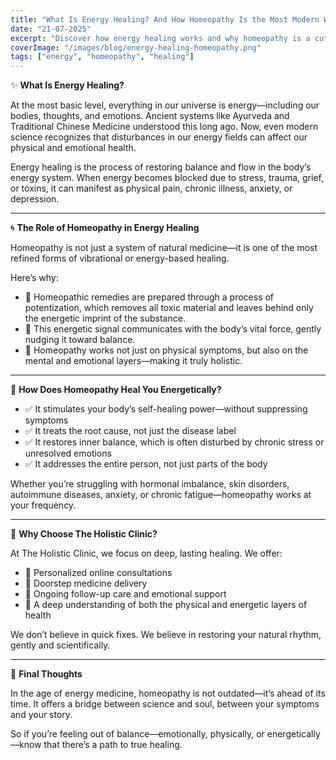 ```yaml
---
title: "What Is Energy Healing? And How Homeopathy Is the Most Modern Way to Heal Your Mind, Body, and Soul"
date: "21-07-2025"
excerpt: "Discover how energy healing works and why homeopathy is a cutting-edge approach to restoring mind-body balance naturally."
coverImage: "/images/blog/energy-healing-homeopathy.png"
tags: ["energy", "homeopathy", "healing"]
---
```


✨ **What Is Energy Healing?**

At the most basic level, everything in our universe is energy—including our bodies, thoughts, and emotions. Ancient systems like Ayurveda and Traditional Chinese Medicine understood this long ago. Now, even modern science recognizes that disturbances in our energy fields can affect our physical and emotional health.

Energy healing is the process of restoring balance and flow in the body’s energy system. When energy becomes blocked due to stress, trauma, grief, or toxins, it can manifest as physical pain, chronic illness, anxiety, or depression.

---

🌀 **The Role of Homeopathy in Energy Healing**

Homeopathy is not just a system of natural medicine—it is one of the most refined forms of vibrational or energy-based healing.

Here’s why:

- 🌱 Homeopathic remedies are prepared through a process of potentization, which removes all toxic material and leaves behind only the energetic imprint of the substance.
- 💫 This energetic signal communicates with the body’s vital force, gently nudging it toward balance.
- 🧠 Homeopathy works not just on physical symptoms, but also on the mental and emotional layers—making it truly holistic.

---

🧘 **How Does Homeopathy Heal You Energetically?**

- ✅ It stimulates your body’s self-healing power—without suppressing symptoms
- ✅ It treats the root cause, not just the disease label
- ✅ It restores inner balance, which is often disturbed by chronic stress or unresolved emotions
- ✅ It addresses the entire person, not just parts of the body

Whether you’re struggling with hormonal imbalance, skin disorders, autoimmune diseases, anxiety, or chronic fatigue—homeopathy works at your frequency.

---

🌸 **Why Choose The Holistic Clinic?**

At The Holistic Clinic, we focus on deep, lasting healing. We offer:

- 🎯 Personalized online consultations
- 🚚 Doorstep medicine delivery
- 💬 Ongoing follow-up care and emotional support
- 🧠 A deep understanding of both the physical and energetic layers of health

We don’t believe in quick fixes. We believe in restoring your natural rhythm, gently and scientifically.

---

💖 **Final Thoughts**

In the age of energy medicine, homeopathy is not outdated—it’s ahead of its time. It offers a bridge between science and soul, between your symptoms and your story.

So if you’re feeling out of balance—emotionally, physically, or energetically—know that there’s a path to true healing.
